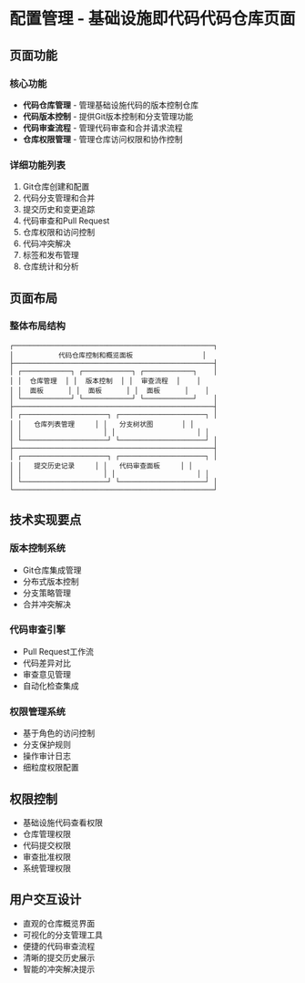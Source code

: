 # 配置管理 - 基础设施即代码代码仓库页面

## 页面功能

### 核心功能
- **代码仓库管理** - 管理基础设施代码的版本控制仓库
- **代码版本控制** - 提供Git版本控制和分支管理功能
- **代码审查流程** - 管理代码审查和合并请求流程
- **仓库权限管理** - 管理仓库访问权限和协作控制

### 详细功能列表
1. Git仓库创建和配置
2. 代码分支管理和合并
3. 提交历史和变更追踪
4. 代码审查和Pull Request
5. 仓库权限和访问控制
6. 代码冲突解决
7. 标签和发布管理
8. 仓库统计和分析

## 页面布局

### 整体布局结构
```
┌─────────────────────────────────────────────────┐
│           代码仓库控制和概览面板                 │
├─────────────────────────────────────────────────┤
│ ┌────────────┐ ┌────────────┐ ┌────────────┐    │
│ │  仓库管理  │ │  版本控制  │ │  审查流程  │    │
│ │  面板      │ │  面板      │ │  面板      │    │
│ └────────────┘ └────────────┘ └────────────┘    │
├─────────────────────────────────────────────────┤
│ ┌─────────────────────┐ ┌─────────────────────┐ │
│ │   仓库列表管理     │ │   分支树状图       │ │
│ │                    │ │                    │ │
│ └─────────────────────┘ └─────────────────────┘ │
├─────────────────────────────────────────────────┤
│ ┌─────────────────────┐ ┌─────────────────────┐ │
│ │   提交历史记录     │ │   代码审查面板     │ │
│ │                    │ │                    │ │
│ └─────────────────────┘ └─────────────────────┘ │
└─────────────────────────────────────────────────┘
```

## 技术实现要点

### 版本控制系统
- Git仓库集成管理
- 分布式版本控制
- 分支策略管理
- 合并冲突解决

### 代码审查引擎
- Pull Request工作流
- 代码差异对比
- 审查意见管理
- 自动化检查集成

### 权限管理系统
- 基于角色的访问控制
- 分支保护规则
- 操作审计日志
- 细粒度权限配置

## 权限控制
- 基础设施代码查看权限
- 仓库管理权限
- 代码提交权限
- 审查批准权限
- 系统管理权限

## 用户交互设计
- 直观的仓库概览界面
- 可视化的分支管理工具
- 便捷的代码审查流程
- 清晰的提交历史展示
- 智能的冲突解决提示